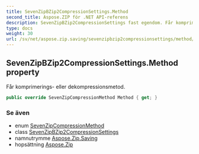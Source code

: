 ```yaml
---
title: SevenZipBZip2CompressionSettings.Method
second_title: Aspose.ZIP för .NET API-referens
description: SevenZipBZip2CompressionSettings fast egendom. Får komprimerings eller dekompressionsmetod.
type: docs
weight: 30
url: /sv/net/aspose.zip.saving/sevenzipbzip2compressionsettings/method/
---
```

## SevenZipBZip2CompressionSettings.Method property

Får komprimerings- eller dekompressionsmetod.

```csharp
public override SevenZipCompressionMethod Method { get; }
```

### Se även

* enum [SevenZipCompressionMethod](../../sevenzipcompressionmethod/)
* class [SevenZipBZip2CompressionSettings](../)
* namnutrymme [Aspose.Zip.Saving](../../sevenzipbzip2compressionsettings/)
* hopsättning [Aspose.Zip](../../../)


